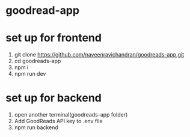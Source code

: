 # goodread-app

# set up for frontend

1. git clone https://github.com/naveenravichandran/goodreads-app.git
2. cd goodreads-app
3. npm i
4. npm run dev

# set up for backend

1. open another terminal(goodreads-app folder)
2. Add GoodReads API key to .env file
3. npm run backend
